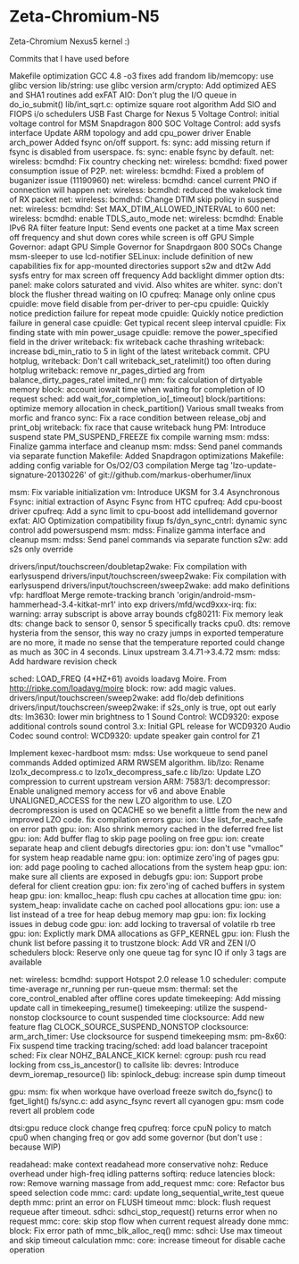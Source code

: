 Zeta-Chromium-N5
================

Zeta-Chromium Nexus5 kernel :)

Commits that I have used before

Makefile optimization 
GCC 4.8 -o3 fixes 
add frandom
lib/memcopy: use glibc version
lib/string: use glibc version
arm/crypto: Add optimized AES and SHA1 routines
add exFAT 
AIO: Don't plug the I/O queue in do_io_submit()
lib/int_sqrt.c: optimize square root algorithm 
Add SIO and FIOPS i/o schedulers
USB Fast Charge for Nexus 5
Voltage Control: initial voltage control for MSM Snapdragon 800 SOC
Voltage Control: add sysfs interface 
Update ARM topology and add cpu_power driver 
Enable arch_power 
Added fsync on/off support.
fs: sync: add missing return if fsync is disabled from userspace.
fs: sync: enable fsync by default.
net: wireless: bcmdhd: Fix country checking 
net: wireless: bcmdhd: fixed power consumption issue of P2P.
net: wireless: bcmdhd: Fixed a problem of buganizer issue (11190960)
net: wireless: bcmdhd: cancel current PNO if connection will happen
net: wireless: bcmdhd: reduced the wakelock time of RX packet
net: wireless: bcmdhd: Change DTIM skip policy in suspend 
net: wireless: bcmdhd: Set MAX_DTIM_ALLOWED_INTERVAL to 600
net: wireless: bcmdhd: enable TDLS_auto_mode
net: wireless: bcmdhd: Enable IPv6 RA filter feature
Input: Send events one packet at a time
Max screen off frequency and shut down cores while screen is off
GPU Simple Governor: adapt GPU Simple Governor for Snapdrgaon 800 SOCs
Change msm-sleeper to use lcd-notifier 
SELinux: include definition of new capabilities 
fix for app-mounted directories
support s2w and dt2w
Add sysfs entry for max screen off frequency
Add backlight dimmer option 
dts: panel: make colors saturated and vivid. Also whites are whiter.
sync: don't block the flusher thread waiting on IO 
cpufreq: Manage only online cpus 
cpuidle: move field disable from per-driver to per-cpu 
cpuidle: Quickly notice prediction failure for repeat mode 
cpuidle: Quickly notice prediction failure in general case 
cpuidle: Get typical recent sleep interval
cpuidle: Fix finding state with min power_usage
cpuidle: remove the power_specified field in the driver 
writeback: fix writeback cache thrashing 
writeback: increase bdi_min_ratio to 5 in light of the latest writeback commit.
CPU hotplug, writeback: Don't call writeback_set_ratelimit() too often during hotplug
writeback: remove nr_pages_dirtied arg from balance_dirty_pages_ratel imited_nr()
mm: fix calculation of dirtyable memory
block: account iowait time when waiting for completion of IO request 
sched: add wait_for_completion_io[_timeout] 
block/partitions: optimize memory allocation in check_partition()
Various small tweaks from morfic and franco
sync: Fix a race condition between release_obj and print_obj 
writeback: fix race that cause writeback hung 
PM: Introduce suspend state PM_SUSPEND_FREEZE
fix compile warning 
msm: mdss: Finalize gamma interface and cleanup
msm: mdss: Send panel commands via separate function
Makefile: Added Snapdragon optimizations 
Makefile: adding config variable for Os/O2/O3 compilation 
Merge tag 'lzo-update-signature-20130226' of git://github.com/markus-oberhumer/linux

msm: Fix variable initialization 
vm: Introduce UKSM for 3.4 
Asynchronous Fsync: initial extraction of Async Fsync from HTC
cpufreq: Add cpu-boost driver 
cpufreq: Add a sync limit to cpu-boost 
add intellidemand governor
exfat: AIO Optimization compatibility fixup
fs/dyn_sync_cntrl: dynamic sync control 
add powersuspend
msm: mdss: Finalize gamma interface and cleanup
msm: mdss: Send panel commands via separate function
s2w: add s2s only override

drivers/input/touchscreen/doubletap2wake: Fix compilation with earlysuspend
drivers/input/touchscreen/sweep2wake: Fix compilation with earlysuspend 
drivers/input/touchscreen/sweep2wake: add mako definitions 
vfp: hardfloat 
Merge remote-tracking branch 'origin/android-msm-hammerhead-3.4-kitkat-mr1' into exp
drivers/mfd/wcd9xxx-irq: fix: warning: array subscript is above array bounds
cfg80211: Fix memory leak
dts: change back to sensor 0, sensor 5 specifically tracks cpu0. 
dts: remove hysteria from the sensor, this way no crazy jumps in exported temperature are no more, it made no sense that the temperature reported could change as much as 30C in 4 seconds.
Linux upstream 3.4.71->3.4.72
msm: mdss: Add hardware revision check

sched: LOAD_FREQ (4*HZ+61) avoids loadavg Moire. From http://ripke.com/loadavg/moire
block: row: add magic values. 
drivers/input/touchscreen/sweep2wake: add flo/deb definitions
drivers/input/touchscreen/sweep2wake: if s2s_only is true, opt out early
dts: lm3630: lower min brightness to 1 
Sound Control: WCD9320: expose additional controls
sound control 3.x: Initial GPL release for WCD9320 Audio Codec 
sound control: WCD9320: update speaker gain control for Z1

Implement kexec-hardboot 
msm: mdss: Use workqueue to send panel commands 
Added optimized ARM RWSEM algorithm. 
lib/lzo: Rename lzo1x_decompress.c to lzo1x_decompress_safe.c
lib/lzo: Update LZO compression to current upstream version
ARM: 7583/1: decompressor: Enable unaligned memory access for v6 and above
Enable UNALIGNED_ACCESS for the new LZO algorithm to use. LZO decrompression is used on QCACHE so we benefit a little from the new and improved LZO code.
fix compilation errors 
gpu: ion: Use list_for_each_safe on error path
gpu: ion: Also shrink memory cached in the deferred free list 
gpu: ion: Add buffer flag to skip page pooling on free
gpu: ion: create separate heap and client debugfs directories
gpu: ion: don't use "vmalloc" for system heap readable name
gpu: ion: optimize zero'ing of pages
gpu: ion: add page pooling to cached allocations from the system heap
gpu: ion: make sure all clients are exposed in debugfs
gpu: ion: Support probe deferal for client creation 
gpu: ion: fix zero'ing of cached buffers in system heap
gpu: ion: kmalloc_heap: flush cpu caches at allocation time
gpu: ion: system_heap: invalidate cache on cached pool allocations
gpu: ion: use a list instead of a tree for heap debug memory map
gpu: ion: fix locking issues in debug code
gpu: ion: add locking to traversal of volatile rb tree 
gpu: ion: Explictly mark DMA allocations as GFP_KERNEL 
gpu: ion: Flush the chunk list before passing it to trustzone
block: Add VR and ZEN I/O schedulers
block: Reserve only one queue tag for sync IO if only 3 tags are available

net: wireless: bcmdhd: support Hotspot 2.0 release 1.0 
scheduler: compute time-average nr_running per run-queue 
msm: thermal: set the core_control_enabled after offline cores update 
timekeeping: Add missing update call in timekeeping_resume() 
timekeeping: utilize the suspend-nonstop clocksource to count suspended time
clocksource: Add new feature flag CLOCK_SOURCE_SUSPEND_NONSTOP
clocksource: arm_arch_timer: Use clocksource for suspend timekeeping
msm: pm-8x60: Fix suspend time tracking 
tracing/sched: add load balancer tracepoint 
sched: Fix clear NOHZ_BALANCE_KICK 
kernel: cgroup: push rcu read locking from css_is_ancestor() to callsite 
lib: devres: Introduce devm_ioremap_resource() 
lib: spinlock_debug: increase spin dump timeout 
 
gpu: msm: fix when workque have overload freeze
switch do_fsync() to fget_light()
fs/sync.c: add async_fsync 
revert all cyanogen gpu: msm code
revert all problem code

dtsi:gpu reduce clock change freq
cpufreq: force cpuN policy to match cpu0 when changing freq or gov
add some governor (but don't use : because WIP)

readahead: make context readahead more conservative 
nohz: Reduce overhead under high-freq idling patterns 
softirq: reduce latencies 
block: row: Remove warning massage from add_request
mmc: core: Refactor bus speed selection code 
mmc: card: update long_sequential_write_test queue depth 
mmc: print an error on FLUSH timeout 
mmc: block: flush request requeue after timeout.
sdhci: sdhci_stop_request() returns error when no request 
mmc: core: skip stop flow when current request already done 
mmc: block: Fix error path of mmc_blk_alloc_req() 
mmc: sdhci: Use max timeout and skip timeout calculation 
mmc: core: increase timeout for disable cache operation 
